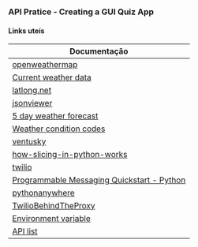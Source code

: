 ### API Pratice - Creating a GUI Quiz App

#### Links uteís

| **Documentação**                                                                                      |
| ----------------------------------------------------------------------------------------------------- |
| [openweathermap](https://home.openweathermap.org/users/sign_up)                                       |
| [Current weather data](https://openweathermap.org/current)                                            |
| [latlong.net](https://www.latlong.net/)                                                               |
| [jsonviewer](https://jsonviewer.stack.hu/)                                                            |
| [5 day weather forecast](https://openweathermap.org/forecast5)                                        |
| [Weather condition codes](https://openweathermap.org/weather-conditions#Weather-Condition-Codes-2)    |
| [ventusky](https://www.ventusky.com/)                                                                 |
| [how-slicing-in-python-works](https://stackoverflow.com/questions/509211/how-slicing-in-python-works) |
| [twilio](https://login.twilio.com/u/signup?state=hKFo2SBXNVg1dExWRm1ab3RkZ1Mwc3FWM0NrUmczOVZhejZxZKFur3VuaXZlcnNhbC1sb2dpbqN0aWTZIFNHcGkxb3ZCeXdMdnA1NXVZZUZSYXR6LTR3YWZWXzc0o2NpZNkgTW05M1lTTDVSclpmNzdobUlKZFI3QktZYjZPOXV1cks) |
| [Programmable Messaging Quickstart - Python](https://www.twilio.com/docs/messaging/quickstart/python) |
| [pythonanywhere](https://www.pythonanywhere.com/)                                                     |
| [TwilioBehindTheProxy](https://help.pythonanywhere.com/pages/TwilioBehindTheProxy/)                   |
| [Environment variable](https://en.wikipedia.org/wiki/Environment_variable)                            |
| [API list](https://apilist.fun/)                                                                      |

